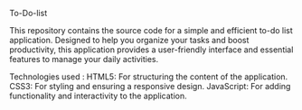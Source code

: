 To-Do-list

This repository contains the source code for a simple and efficient to-do list application. Designed to help you organize your tasks and boost productivity, this application provides a user-friendly interface and essential features to manage your daily activities.

Technologies used :
HTML5: For structuring the content of the application.
CSS3: For styling and ensuring a responsive design.
JavaScript: For adding functionality and interactivity to the application.
